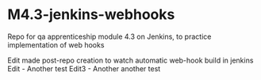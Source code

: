 # M4.3-jenkins-webhooks
Repo for qa apprenticeship module 4.3 on Jenkins, to practice implementation of web hooks


Edit made post-repo creation to watch automatic web-hook build in jenkins
Edit - Another test
Edit3 - Another another test
